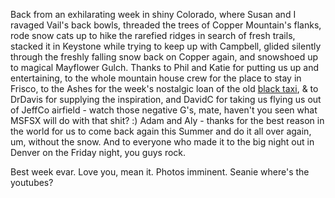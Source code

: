 <!--
.. title: Snow Report: Ride Colorado
.. slug: snow-report-ride-colorado
.. date: 2007-03-12 14:33:08-05:00
.. tags: journal
.. link: 
.. description: 
.. type: text
-->


Back from an exhilarating week in shiny Colorado, where Susan and I
ravaged Vail's back bowls, threaded the trees of Copper Mountain's
flanks, rode snow cats up to hike the rarefied ridges in search of fresh
trails, stacked it in Keystone while trying to keep up with Campbell,
glided silently through the freshly falling snow back on Copper again,
and snowshoed up to magical Mayflower Gulch. Thanks to Phil and Katie
for putting us up and entertaining, to the whole mountain house crew for
the place to stay in Frisco, to the Ashes for the week's nostalgic loan
of the old [black
taxi](http://www.frosties2.com/index.php?option=com_gallery2&Itemid=99999999&g2_itemId=22520),
& to DrDavis for supplying the inspiration, and DavidC for taking us
flying us out of JeffCo airfield - watch those negative G's, mate,
haven't you seen what MSFSX will do with that shit? :) Adam and Aly -
thanks for the best reason in the world for us to come back again this
Summer and do it all over again, um, without the snow. And to everyone
who made it to the big night out in Denver on the Friday night, you guys
rock.

Best week evar. Love you, mean it. Photos imminent. Seanie where's the
youtubes?